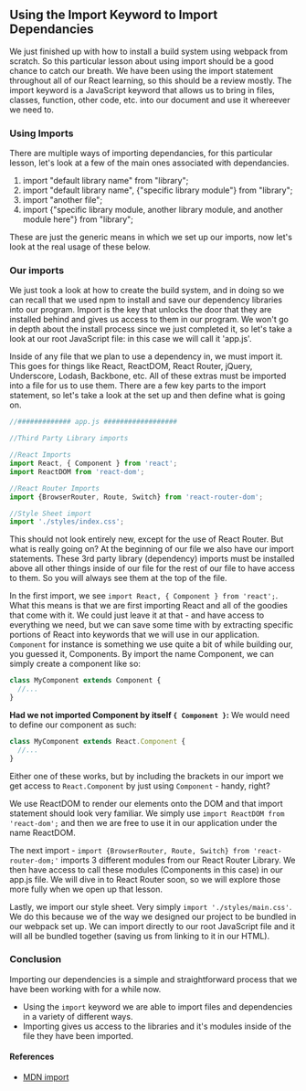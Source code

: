 ## Using the Import Keyword to Import Dependancies
We just finished up with how to install a build system using webpack from scratch. So this particular lesson about using import should be a good chance to catch our breath. We have been using the import statement throughout all of our React learning, so this should be a review mostly. The import keyword is a JavaScript keyword that allows us to bring in files, classes, function, other code, etc. into our document and use it whereever we need to.

### Using Imports

There are multiple ways of importing dependancies, for this particular lesson, let's look at a few of the main ones associated with dependancies.

1. import "default library name" from "library";
1. import "default library name", {"specific library module"} from "library";
1. import "another file";
1. import {"specific library module, another library module, and another module here"} from "library";

These are just the generic means in which we set up our imports, now let's look at the real usage of these below.

### Our imports
We just took a look at how to create the build system, and in doing so we can recall that we used npm to install and save our dependency libraries into our program. Import is the key that unlocks the door that they are installed behind and gives us access to them in our program. We won't go in depth about the install process since we just completed it, so let's take a look at our root JavaScript file: in this case we will call it 'app.js'.

Inside of any file that we plan to use a dependency in, we must import it. This goes for things like React, ReactDOM, React Router, jQuery, Underscore, Lodash, Backbone, etc. All of these extras must be imported into a file for us to use them. There are a few key parts to the import statement, so let's take a look at the set up and then define what is going on.

```js
//############# app.js ##################

//Third Party Library imports

//React Imports
import React, { Component } from 'react';
import ReactDOM from 'react-dom';

//React Router Imports
import {BrowserRouter, Route, Switch} from 'react-router-dom';

//Style Sheet import
import './styles/index.css';

```

This should not look entirely new, except for the use of React Router. But what is really going on?
At the beginning of our file we also have our import statements. These 3rd party library (dependency) imports must be installed above all other things inside of our file for the rest of our file to have access to them. So you will always see them at the top of the file.

In the first import, we see `import React, { Component } from 'react';`. What this means is that we are first importing React and all of the goodies that come with it. We could just leave it at that - and have access to everything we need, but we can save some time with by extracting specific portions of React into keywords that we will use in our application. `Component` for instance is something we use quite a bit of while building our, you guessed it, Components. By import the name Component, we can simply create a component like so:

```js
class MyComponent extends Component {
  //...
}
```

**Had we not imported Component by itself `{ Component }`:**
We would need to define our component as such:

```js
class MyComponent extends React.Component {
  //...
}
```

Either one of these works, but by including the brackets in our import we get access to `React.Component` by just using `Component` - handy, right?

We use ReactDOM to render our elements onto the DOM and that import statement should look very familiar. We simply use
`import ReactDOM from 'react-dom';` and then we are free to use it in our application under the name ReactDOM.

The next import - `import {BrowserRouter, Route, Switch} from 'react-router-dom;'` imports 3 different modules from our React Router Library. We then have access to call these modules (Components in this case) in our app.js file. We will dive in to React Router soon, so we will explore those more fully when we open up that lesson.

Lastly, we import our style sheet. Very simply `import './styles/main.css'`. We do this because we of the way we designed our project to be bundled in our webpack set up. We can import directly to our root JavaScript file and it will all be bundled together (saving us from linking to it in our HTML).

### Conclusion
Importing our dependencies is a simple and straightforward process that we have been working with for a while now.
* Using the `import` keyword we are able to import files and dependencies in a variety of different ways.
* Importing gives us access to the libraries and it's modules inside of the file they have been imported.

#### References
* [MDN import](https://developer.mozilla.org/en-US/docs/Web/JavaScript/Reference/Statements/import)
